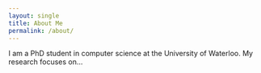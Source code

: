```yaml
---
layout: single
title: About Me
permalink: /about/
---
```


I am a PhD student in computer science at the University of Waterloo. My research focuses on...